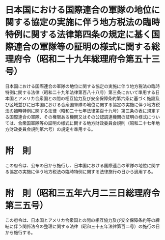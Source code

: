 # 日本国における国際連合の軍隊の地位に関する協定の実施に伴う地方税法の臨時特例に関する法律第四条の規定に基く国際連合の軍隊等の証明の様式に関する総理府令（昭和二十九年総理府令第五十三号）
日本国における国際連合の軍隊の地位に関する協定の実施に伴う地方税法の臨時特例に関する法律（昭和二十九年法律第百八十八号）第三条において準用する日本国とアメリカ合衆国との間の相互協力及び安全保障条約第六条に基づく施設及び区域並びに日本国における合衆国軍隊の地位に関する協定の実施に伴う地方税法の臨時特例に関する法律（昭和二十七年法律第百十九号）第三条の表に規定する国際連合の軍隊、その権限ある機関又はその公認調達機関の証明の様式については、合衆国軍隊等の証明の様式に関する地方財政委員会規則（昭和二十七年地方財政委員会規則第六号）の規定を準用する。
# 附　則
この府令は、公布の日から施行し、日本国における国際連合の軍隊の地位に関する協定の実施に伴う地方税法の臨時特例に関する法律施行の日から適用する。
# 附　則（昭和三五年六月二三日総理府令第三五号）
この府令は、日本国とアメリカ合衆国との間の相互協力及び安全保障条約等の締結に伴う関係法令の整理に関する法律（昭和三十五年法律第百二号）の施行の日から施行する。
